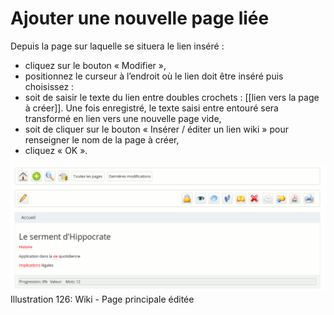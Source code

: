 # Ajouter une nouvelle page liée

Depuis la page sur laquelle se situera le lien inséré :

* cliquez sur le bouton « Modifier »,
* positionnez le curseur à l’endroit où le lien doit être inséré puis choisissez :
* soit de saisir le texte du lien entre doubles crochets : \[\[lien vers la page à créer\]\]. Une fois enregistré, le texte saisi entre entouré sera transformé en lien vers une nouvelle page vide,
* soit de cliquer sur le bouton « Insérer / éditer un lien wiki » pour renseigner le nom de la page à créer,
* cliquez « OK ».

![](../../.gitbook/assets/image189%20%281%29.png)Illustration 126: Wiki - Page principale éditée

